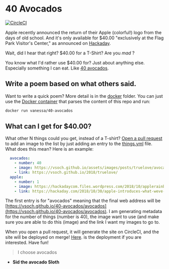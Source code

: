 # 40 Avocados

[![CircleCI](https://circleci.com/gh/vsoch/40-avocados.svg?style=svg)](https://circleci.com/gh/vsoch/40-avocados)

Apple recently announced the return of their Apple (colorful!) logo from the 
days of old school. And it's only available for $40.00 "exclusively at the Flag Park Visitor's Center,"
as announced on [Hackaday](https://hackaday.com/2018/10/30/apple-introduces-what-weve-all-been-waiting-for/).

Wait, did I hear that right? $40.00 for a T-Shirt? Are you *mad* ?

You know what I'd rather use $40.00 for? Just about anything else. Especially 
something I can eat. Like [40 avocados](https://vsoch.github.io/40-avocados).

## Write a poem based on what others said.

Want to write a quick poem? More detail is in the [docker](docker) folder.
You can just use the [Docker container](https://hub.docker.com/r/vanessa/40-avocados/) 
that parses the content of this repo and run:

```bash
docker run vanessa/40-avocados
```

## What can I get for $40.00?
What other N things could you get, instead of a T-shirt? [Open a pull request](https://www.github.com/vsoch/40-avocados/pulls) to add an image to the list by just adding an entry to the [things.yml](things.yml) file. What does this mean?
Here is an example:

```yaml
  avocados:
    - number: 40
    - image: https://vsoch.github.io/assets/images/posts/truelove/avocado.png
    - link: https://vsoch.github.io/2018/truelove/
  apple:
    - number: 1
    - image: https://hackadaycom.files.wordpress.com/2018/10/applerainbowlogoheader.jpg?w=800
    - link: https://hackaday.com/2018/10/30/apple-introduces-what-weve-all-been-waiting-for/
```

The first entry is for "avocados" meaning that the final web address will be 
[https://vsoch.github.io/40-avocados/avocados](https://vsoch.github.io/40-avocados/avocados). I am 
generating metadata for the number of things (number is 40), the image  want to use (and make sure you are
able to do this (image) and the link I want my images to go to.

When you open a pull request,  it will generate the site on CircleCI, and the site will be deployed
on merge! [Here](https://vsoch.github.io/40-avocados). is the deployment if you are interested. Have fun!

> I choose avocados

  - **Sid the avocado Sloth**
